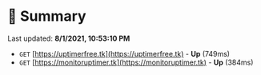 # 📖 Summary
Last updated: **8/1/2021, 10:53:10 PM**

- `GET` [https://uptimerfree.tk](https://uptimerfree.tk) - **Up** (749ms)
- `GET` [https://monitoruptimer.tk](https://monitoruptimer.tk) - **Up** (384ms)
